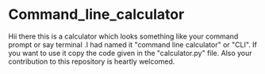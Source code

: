# Command_line_calculator

Hii there this is a calculator which looks something like your command prompt or say terminal .I had named it "command line calculator" or "CLI". If you want to use it copy the code given in the "calculator.py" file. Also your contribution to this repository is heartly welcomed.
